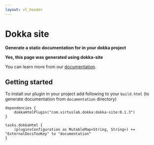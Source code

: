 ```yaml
---
layout: vl_header
---
```


# Dokka site

**Generate a static documentation for in your dokka project**

**Yes, this page was generated using dokka-site**

You can learn more from our [documentation](dokka-site/index.html).

## Getting started

To install our plugin in your project add following to your `build.html` (to generate documentation from `documentation` directory)

```
dependencies {
    dokkaHtmlPlugin("com.virtuslab.dokka:dokka-site:0.1.3")
}

tasks.dokkaHtml {
    (pluginsConfiguration as MutableMap<String, String>) += "ExternalDocsTooKey" to "documentation"
}
```
